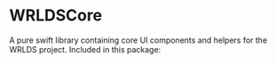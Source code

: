 # WRLDSCore

A pure swift library containing core UI components and helpers for the WRLDS project.
Included in this package:


